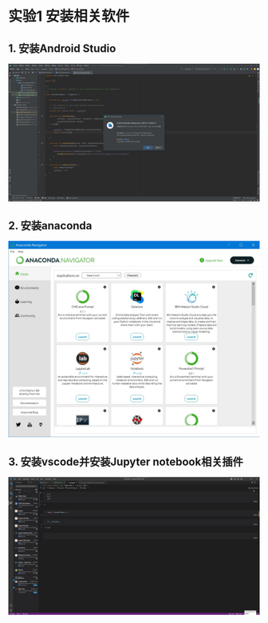 # 实验1 安装相关软件
## 1. 安装Android Studio
![android studio](./screenshot/AndroidStudio.jpg)
## 2. 安装anaconda
![anaconda](./screenshot/anaconda.jpg)
## 3. 安装vscode并安装Jupyter notebook相关插件
![vscode](./screenshot/vscode.jpg)